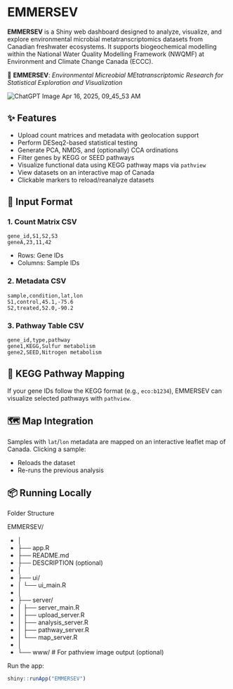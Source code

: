 # EMMERSEV

**EMMERSEV** is a Shiny web dashboard designed to analyze, visualize, and explore environmental microbial metatranscriptomics datasets from Canadian freshwater ecosystems. It supports biogeochemical modelling within the National Water Quality Modelling Framework (NWQMF) at Environment and Climate Change Canada (ECCC).

🌊 **EMMERSEV**: *Environmental Micreobial MEtatranscriptomic Research for Statistical Exploration and Visualization*

![ChatGPT Image Apr 16, 2025, 09_45_53 AM](https://github.com/user-attachments/assets/a8d8a3e8-45dd-4153-a7ba-ed7ebaab29ca)

## ✨ Features

- Upload count matrices and metadata with geolocation support
- Perform DESeq2-based statistical testing
- Generate PCA, NMDS, and (optionally) CCA ordinations
- Filter genes by KEGG or SEED pathways
- Visualize functional data using KEGG pathway maps via `pathview`
- View datasets on an interactive map of Canada
- Clickable markers to reload/reanalyze datasets

## 🧬 Input Format

### 1. Count Matrix CSV
```
gene_id,S1,S2,S3
geneA,23,11,42
```
- Rows: Gene IDs
- Columns: Sample IDs

### 2. Metadata CSV
```
sample,condition,lat,lon
S1,control,45.1,-75.6
S2,treated,52.0,-90.2
```

### 3. Pathway Table CSV
```
gene_id,type,pathway
gene1,KEGG,Sulfur metabolism
gene2,SEED,Nitrogen metabolism
```

## 🧪 KEGG Pathway Mapping

If your gene IDs follow the KEGG format (e.g., `eco:b1234`), EMMERSEV can visualize selected pathways with `pathview`.

## 🗺️ Map Integration

Samples with `lat`/`lon` metadata are mapped on an interactive leaflet map of Canada. Clicking a sample:
- Reloads the dataset
- Re-runs the previous analysis

## 📦 Running Locally

Folder Structure

EMMERSEV/
- │
- ├── app.R
- ├── README.md
- ├── DESCRIPTION (optional)
- │
- ├── ui/
- │   └── ui_main.R
- │
- ├── server/
- │   ├── server_main.R
- │   ├── upload_server.R
- │   ├── analysis_server.R
- │   ├── pathway_server.R
- │   └── map_server.R
- │
- └── www/          # For pathview image output (optional)


Run the app:
```r
shiny::runApp("EMMERSEV")
```
